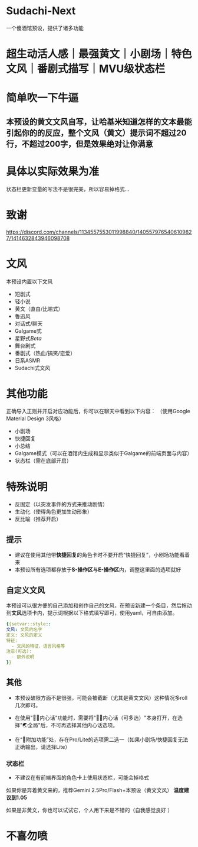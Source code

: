 # Sudachi-Next
一个傻酒馆预设，提供了诸多功能

# 超生动活人感｜最强黄文｜小剧场｜特色文风｜番剧式描写｜MVU级状态栏

# 简单吹一下牛逼
## 本预设的黄文文风自写，让哈基米知道怎样的文本最能引起你的的反应，整个文风（黄文）提示词不超过20行，不超过200字，但是效果绝对让你满意

# 具体以实际效果为准

状态栏更新变量的写法不是很完美，所以容易掉格式…

# 致谢

https://discord.com/channels/1134557553011998840/1405579765406109827/1414632843946098708

# 文风

本预设内置以下文风
- 短剧式
- 轻小说
- 黄文（直白/比喻式）
- 鲁迅风
- 对话式/聊天
- Galgame式
- 星野式*Beta*
- 舞台剧式
- 番剧式（热血/搞笑/恋爱）
- 日系ASMR
- Sudachi式文风

# 其他功能

正确导入正则并开启对应功能后，你可以在聊天中看到以下内容：
（使用Google Material Design 3风格）
- 小剧场
- 快捷回复
- 小总结
- Galgame模式（可以在酒馆内生成和显示类似于Galgame的前端页面与内容）
- 状态栏（需在底部开启）

# 特殊说明

- 反固定（以突发事件的方式来推动剧情）
- 生动化（使得角色更加生动形象）
- 反比喻（推荐开启）

## 提示

- 建议在使用其他带**快捷回复**的角色卡时不要开启“快捷回复”，小剧场功能看着来
- 本预设所有选项都存放于**S-操作区**与**E-操作区**内，调整这里面的选项就好

## 自定义文风
本预设可以很方便的自己添加和创作自己的文风，在预设新建一个条目，然后拖动到**文风**选项卡内，提示词根据以下格式填写即可，使用yaml，可自由添加。
```yaml
{{setvar::style::
文风: 文风的名字
定义: 文风的定义
特征: 
  - 文风的特征，语言风格等
注意(可选):
  - 额外说明
}}
```

## 其他

- 本预设破限方面不是很强，可能会被截断（尤其是黄文文风）这种情况多roll几次即可。

- 在使用"🍋‍🟩内心话"功能时，需要将"🍋‍🟩内心话（可多选）"本身打开，在选择"🌏全局"后，不可再选择其他内心话选项。

- 在“📌附加功能”处，存在Pro/Lite的选项需二选一（如果小剧场/快捷回复无法正确输出，请选择Lite）

### 状态栏
- 不建议在有前端界面的角色卡上使用状态栏，可能会掉格式


如果你是奔着黄文来的，推荐Gemini 2.5Pro/Flash+本预设（黄文文风）
**温度建议到1.05**

如果是非黄文，你也可以试试它，个人用下来是不错的（自我感觉良好 ）

# 不喜勿喷
